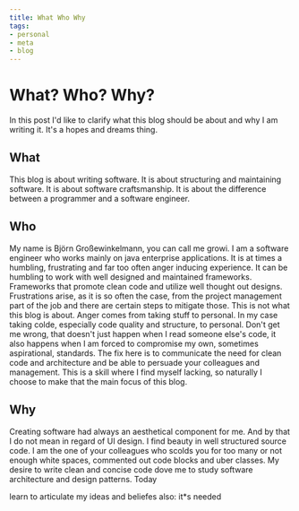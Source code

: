 ```yaml
---
title: What Who Why
tags:
- personal
- meta
- blog
---
```

# What? Who? Why?
In this post I'd like to clarify what this blog should be about and why I am writing it. It's a hopes and dreams thing.

## What
This blog is about writing software. It is about structuring and maintaining software. It is about software craftsmanship. It is about the difference between a programmer and a software engineer.

## Who 
My name is Björn Großewinkelmann, you can call me growi. I am a software engineer who works mainly on java enterprise applications. It is at times a humbling, frustrating and far too often anger inducing experience. 
It can be humbling to work with well designed and maintained frameworks. Frameworks that promote clean code and utilize well thought out designs.
Frustrations arise, as it is so often the case, from the project management part of the job and there are certain steps to mitigate those. This is not what this blog is about.
Anger comes from taking stuff to personal. In my case taking colde, especially code quality and structure, to personal. Don't get me wrong, that doesn't just happen when I read someone else's code, it also happens when I am forced to compromise my own, sometimes aspirational, standards. The fix here is to communicate the need for clean code and architecture and be able to persuade your colleagues and management. This is a skill where I find myself lacking, so naturally I choose to make that the main focus of this blog.

## Why

Creating software had always an aesthetical component for me. And by that I do not mean in regard of UI design. I find beauty in well structured source code. I am the one of your colleagues who scolds you for too many or not enough white spaces, commented out code blocks and uber classes. 
My desire to write clean and concise code dove me to study software architecture and design patterns. Today 


learn to articulate my ideas and beliefes
also: it*s needed
<!--stackedit_data:
eyJoaXN0b3J5IjpbMTY1Nzc3MDQyOSwtNTI3MTIyMjczLC05ND
Q0Njc4MjMsMTQyMDA1NDI0MywtMTAxMDIyMzQxLDEwNTU5ODE1
MjQsMjAwNzYxMDA4NiwtMzM2MDk4Nzg1LDE5ODM4MzU0MjUsLT
IwMDkyOTcwMzcsLTE1ODQ5NjExNDcsLTQ0NDY5OTkxNCwxNDgx
Njg5MTAzLC02MTAzNzM0NzgsLTEwOTk4NDM5MiwtNTUxMjUyMD
IwLDE5NjM2NTMxOTQsMTI1MTE0MTQ2NywxMTAxNDQ1MTM0LC0x
Njg5NTg0NDk3XX0=
-->